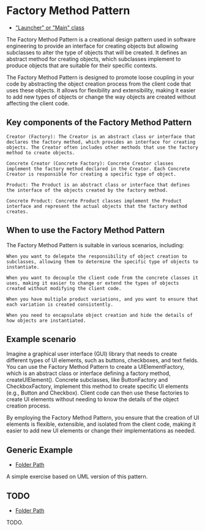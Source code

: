 # Factory Method Pattern

- ["Launcher" or "Main" class](./src/main/java/it/gb/BuilderPattern.java)

The Factory Method Pattern is a creational design pattern used in software engineering to provide an interface for creating objects but allowing subclasses to alter the type of objects that will be created. It defines an abstract method for creating objects, which subclasses implement to produce objects that are suitable for their specific contexts.

The Factory Method Pattern is designed to promote loose coupling in your code by abstracting the object creation process from the client code that uses these objects. It allows for flexibility and extensibility, making it easier to add new types of objects or change the way objects are created without affecting the client code.

## Key components of the Factory Method Pattern

    Creator (Factory): The Creator is an abstract class or interface that declares the factory method, which provides an interface for creating objects. The Creator often includes other methods that use the factory method to create objects.

    Concrete Creator (Concrete Factory): Concrete Creator classes implement the factory method declared in the Creator. Each Concrete Creator is responsible for creating a specific type of object.

    Product: The Product is an abstract class or interface that defines the interface of the objects created by the factory method.

    Concrete Product: Concrete Product classes implement the Product interface and represent the actual objects that the factory method creates.

## When to use the Factory Method Pattern

The Factory Method Pattern is suitable in various scenarios, including:

    When you want to delegate the responsibility of object creation to subclasses, allowing them to determine the specific type of objects to instantiate.

    When you want to decouple the client code from the concrete classes it uses, making it easier to change or extend the types of objects created without modifying the client code.

    When you have multiple product variations, and you want to ensure that each variation is created consistently.

    When you need to encapsulate object creation and hide the details of how objects are instantiated.

## Example scenario

Imagine a graphical user interface (GUI) library that needs to create different types of UI elements, such as buttons, checkboxes, and text fields. You can use the Factory Method Pattern to create a UIElementFactory, which is an abstract class or interface defining a factory method, createUIElement(). Concrete subclasses, like ButtonFactory and CheckboxFactory, implement this method to create specific UI elements (e.g., Button and Checkbox). Client code can then use these factories to create UI elements without needing to know the details of the object creation process.

By employing the Factory Method Pattern, you ensure that the creation of UI elements is flexible, extensible, and isolated from the client code, making it easier to add new UI elements or change their implementations as needed.

## Generic Example

- [Folder Path](./src/main/java/it/gb/generic)

A simple exercise based on UML version of this pattern.

## TODO

- [Folder Path](./src/main/java/it/gb/TODO/)

TODO.
